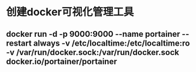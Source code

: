 # 创建docker可视化管理工具
## docker run -d -p 9000:9000 --name portainer --restart always -v /etc/localtime:/etc/localtime:ro -v /var/run/docker.sock:/var/run/docker.sock docker.io/portainer/portainer
